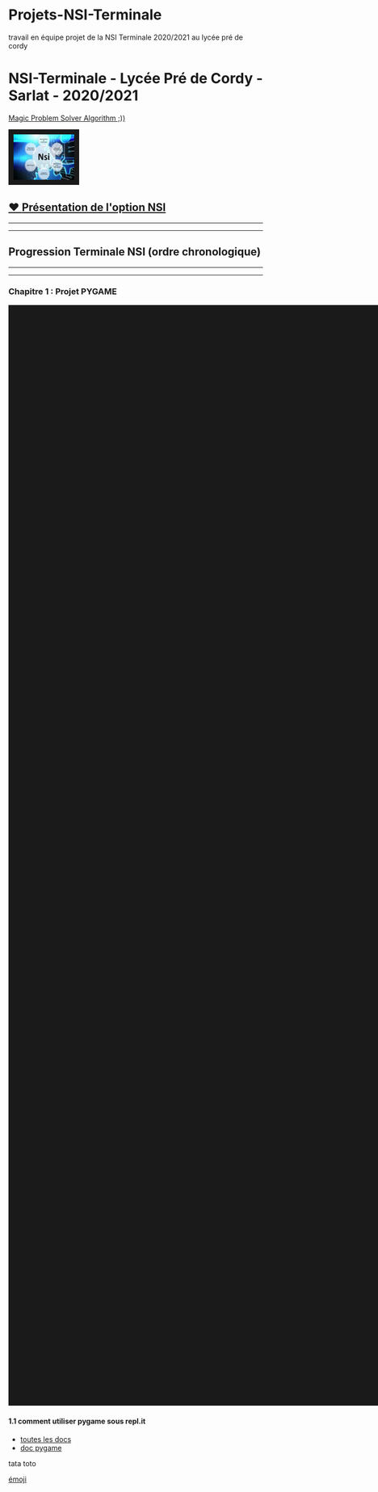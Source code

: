 # Projets-NSI-Terminale
travail en équipe projet de la NSI Terminale 2020/2021 au lycée pré de cordy

# NSI-Terminale - Lycée Pré de Cordy - Sarlat - 2020/2021

[Magic Problem Solver Algorithm ;))](https://proftomcrick.com/2011/04/26/feynman-problem-solving-algorithm/)

<a href="https://www.youtube.com/watch?v=gpJvvH8JFn4" target="_blank"><img src="https://github.com/Math13Net/NSI-premiere/blob/master/nsi.jpg" alt="NSI Première" width="120" height="90" border="10" />

## ❤️ [Présentation de l'option NSI](https://github.com/Math13Net/NSI-premiere/blob/master/Pr%C3%A9sentation%20NSI.pdf)

------------------------------------------------------------------------------------------------
------------------------------------------------------------------------------------------------

## <a name="sommaire"></a> Progression Terminale NSI (ordre chronologique)
------------------------------------------------------------------------------------------------
------------------------------------------------------------------------------------------------

### Chapitre 1 : Projet PYGAME

<img src="https://github.com/Math13Net/NSI-premiere/blob/master/rules.png" alt="the rules" width="240" height="180" border="1000" /></a>

#### 1.1 comment utiliser pygame sous repl.it
 * [toutes les docs](docs.repl.it)
 * [doc pygame](https://docs.repl.it/tutorials/07-building-a-game-with-pygame)
 
 tata toto
 
 [émoji](https://gist.github.com/rxaviers/7360908)
 
 
 
